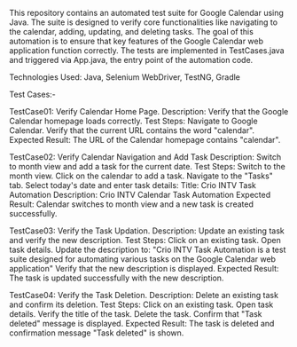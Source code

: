 This repository contains an automated test suite for Google Calendar using Java. The suite is designed to verify core functionalities like navigating to the calendar, adding, updating, and deleting tasks.
The goal of this automation is to ensure that key features of the Google Calendar web application function correctly. The tests are implemented in TestCases.java and triggered via App.java, the entry point of the automation code.

Technologies Used:
Java,
Selenium WebDriver,
TestNG,
Gradle

Test Cases:-

TestCase01: 
Verify Calendar Home Page.
Description:
Verify that the Google Calendar homepage loads correctly.
Test Steps:
Navigate to Google Calendar.
Verify that the current URL contains the word "calendar".
Expected Result:
The URL of the Calendar homepage contains "calendar".

TestCase02: 
Verify Calendar Navigation and Add Task
Description:
Switch to month view and add a task for the current date.
Test Steps:
Switch to the month view.
Click on the calendar to add a task.
Navigate to the "Tasks" tab.
Select today's date and enter task details:
Title: Crio INTV Task Automation
Description: Crio INTV Calendar Task Automation
Expected Result:
Calendar switches to month view and a new task is created successfully.

TestCase03: 
Verify the Task Updation.
Description:
Update an existing task and verify the new description.
Test Steps:
Click on an existing task.
Open task details.
Update the description to:
"Crio INTV Task Automation is a test suite designed for automating various tasks on the Google Calendar web application"
Verify that the new description is displayed.
Expected Result:
The task is updated successfully with the new description.

TestCase04:
Verify the Task Deletion.
Description:
Delete an existing task and confirm its deletion.
Test Steps:
Click on an existing task.
Open task details.
Verify the title of the task.
Delete the task.
Confirm that "Task deleted" message is displayed.
Expected Result:
The task is deleted and confirmation message "Task deleted" is shown.
